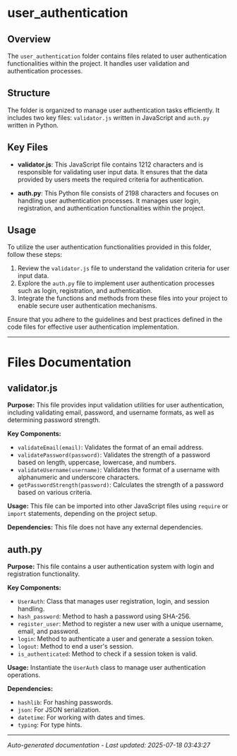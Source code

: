 # user_authentication

## Overview
The `user_authentication` folder contains files related to user authentication functionalities within the project. It handles user validation and authentication processes.

## Structure
The folder is organized to manage user authentication tasks efficiently. It includes two key files: `validator.js` written in JavaScript and `auth.py` written in Python.

## Key Files
- **validator.js**: This JavaScript file contains 1212 characters and is responsible for validating user input data. It ensures that the data provided by users meets the required criteria for authentication.
  
- **auth.py**: This Python file consists of 2198 characters and focuses on handling user authentication processes. It manages user login, registration, and authentication functionalities within the project.

## Usage
To utilize the user authentication functionalities provided in this folder, follow these steps:
1. Review the `validator.js` file to understand the validation criteria for user input data.
2. Explore the `auth.py` file to implement user authentication processes such as login, registration, and authentication.
3. Integrate the functions and methods from these files into your project to enable secure user authentication mechanisms.

Ensure that you adhere to the guidelines and best practices defined in the code files for effective user authentication implementation.

---

# Files Documentation

## validator.js

**Purpose:** This file provides input validation utilities for user authentication, including validating email, password, and username formats, as well as determining password strength.

**Key Components:**
- `validateEmail(email)`: Validates the format of an email address.
- `validatePassword(password)`: Validates the strength of a password based on length, uppercase, lowercase, and numbers.
- `validateUsername(username)`: Validates the format of a username with alphanumeric and underscore characters.
- `getPasswordStrength(password)`: Calculates the strength of a password based on various criteria.

**Usage:** This file can be imported into other JavaScript files using `require` or `import` statements, depending on the project setup.

**Dependencies:** This file does not have any external dependencies.

## auth.py

**Purpose:** This file contains a user authentication system with login and registration functionality.

**Key Components:**
- `UserAuth`: Class that manages user registration, login, and session handling.
- `hash_password`: Method to hash a password using SHA-256.
- `register_user`: Method to register a new user with a unique username, email, and password.
- `login`: Method to authenticate a user and generate a session token.
- `logout`: Method to end a user's session.
- `is_authenticated`: Method to check if a session token is valid.

**Usage:** Instantiate the `UserAuth` class to manage user authentication operations.

**Dependencies:**
- `hashlib`: For hashing passwords.
- `json`: For JSON serialization.
- `datetime`: For working with dates and times.
- `typing`: For type hints.

---
*Auto-generated documentation - Last updated: 2025-07-18 03:43:27*
